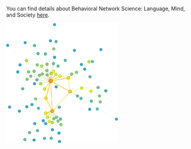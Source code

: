 You can find details about Behavioral Network Science: Language, Mind, and Society [here](BehavioralNetworkScience.md).

<img src="./vanGogh5.svg" alt="image" width="300" height="auto">

